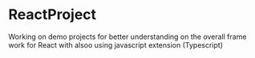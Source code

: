 # ReactProject
Working on demo projects for better understanding on the overall frame work for React with alsoo using javascript extension (Typescript)

